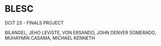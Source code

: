 # BLESC
DCIT 23 - FINALS PROJECT

BILANGEL, JEHO
LEVISTE, VON
ERSANDO, JOHN DENVER
SOMERADO, MUHAYMIN
CASAMA, MICHAEL KENNETH
